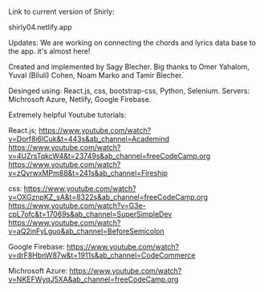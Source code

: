 Link to current version of Shirly:

shirly04.netlify.app

Updates:
We are working on connecting the chords and lyrics data base to the app.
it's almost here!

Created and implemented by Sagy Blecher.
Big thanks to Omer Yahalom, Yuval (Biluli) Cohen, Noam Marko and Tamir Blecher.ֿ

Desinged using: React.js, css, bootstrap-css, Python, Selenium.
Servers: Michrosoft Azure, Netlify, Google Firebase.

Extremely helpful Youtube tutorials:

React.js;
https://www.youtube.com/watch?v=Dorf8i6lCuk&t=443s&ab_channel=Academind
https://www.youtube.com/watch?v=4UZrsTqkcW4&t=23749s&ab_channel=freeCodeCamp.org
https://www.youtube.com/watch?v=zQyrwxMPm88&t=241s&ab_channel=Fireship

css:
https://www.youtube.com/watch?v=OXGznpKZ_sA&t=8322s&ab_channel=freeCodeCamp.org
https://www.youtube.com/watch?v=G3e-cpL7ofc&t=17069s&ab_channel=SuperSimpleDev
https://www.youtube.com/watch?v=aQ2inFyLguo&ab_channel=BeforeSemicolon

Google Firebase:
https://www.youtube.com/watch?v=drF8HbnW87w&t=1911s&ab_channel=CodeCommerce

Michrosoft Azure:
https://www.youtube.com/watch?v=NKEFWyqJ5XA&ab_channel=freeCodeCamp.org
